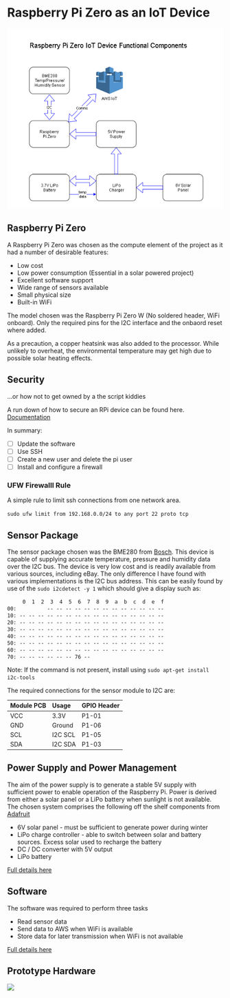 # Raspberry Pi Zero as an IoT Device 

<img src="../images/iotdevice.png">

## Raspberry Pi Zero

A Raspberry Pi Zero was chosen as the compute element of the project as it had a number of desirable features:

* Low cost
* Low power consumption (Essential in a solar powered project)
* Excellent software support
* Wide range of sensors available
* Small physical size 
* Built-in WiFi

The model chosen was the Raspberry Pi Zero W (No soldered header, WiFi onboard). Only the required pins for the I2C interface and the onbaord reset where added.

As a precaution, a copper heatsink was also added to the processor.  While unlikely to overheat, the environmental temperature may get high due to possible solar heating effects.

## Security

...or how not to get owned by a the script kiddies 

A run down of how to secure an RPi device can be found here. [Documentation](https://www.raspberrypi.org/documentation/configuration/security.md)

In summary:
- [ ] Update the software
- [ ] Use SSH
- [ ] Create a new user and delete the pi user 
- [ ] Install and configure a firewall

### UFW Firewalll Rule

A simple rule to limit ssh connections from one network area.

```sudo ufw limit from 192.168.0.0/24 to any port 22 proto tcp```

## Sensor Package

The sensor package chosen was the BME280 from [Bosch](https://www.bosch-sensortec.com/bst/products/all_products/bme280). 
This device is capable of supplying accurate temperature, pressure and humidity data over the I2C bus. The device is very low cost and is
readily available from various sources, including eBay.  The only difference I have found with various implementations is the I2C bus address. This 
can be easily found by use of the `sudo i2cdetect -y 1` which should give a display such as:

```
     0  1  2  3  4  5  6  7  8  9  a  b  c  d  e  f
00:          -- -- -- -- -- -- -- -- -- -- -- -- -- 
10: -- -- -- -- -- -- -- -- -- -- -- -- -- -- -- -- 
20: -- -- -- -- -- -- -- -- -- -- -- -- -- -- -- -- 
30: -- -- -- -- -- -- -- -- -- -- -- -- -- -- -- -- 
40: -- -- -- -- -- -- -- -- -- -- -- -- -- -- -- -- 
50: -- -- -- -- -- -- -- -- -- -- -- -- -- -- -- -- 
60: -- -- -- -- -- -- -- -- -- -- -- -- -- -- -- -- 
70: -- -- -- -- -- -- 76 --  
```

Note: If the command is not present, install using `sudo apt-get install i2c-tools`

The required connections for the sensor module to I2C are:

| Module PCB | Usage | GPIO Header |
|:-----|:-----|:-----|
|VCC | 3.3V | P1-01 |
|GND | Ground | P1-06 |
|SCL | I2C SCL | P1-05 |
|SDA | I2C SDA | P1-03 |

## Power Supply and Power Management

The aim of the power supply is to generate a stable 5V supply with sufficient power to enable operation of the Raspberry Pi. Power is derived from
either a solar panel or a LiPo battery when sunlight is not available. The chosen system comprises the following off the shelf components from 
[Adafruit](https://www.adafruit.com/)

* 6V solar panel - must be sufficient to generate power during winter
* LiPo charge controller - able to switch between solar and battery sources. Excess solar used to recharge the battery
* DC / DC converter with 5V output
* LiPo battery

[Full details here](power.md)

## Software

The software was required to perform three tasks

* Read sensor data
* Send data to AWS when WiFi is available
* Store data for later transmission when WiFi is not available

[Full details here](software.md)


## Prototype Hardware

<img src="../images/prototype.png">




